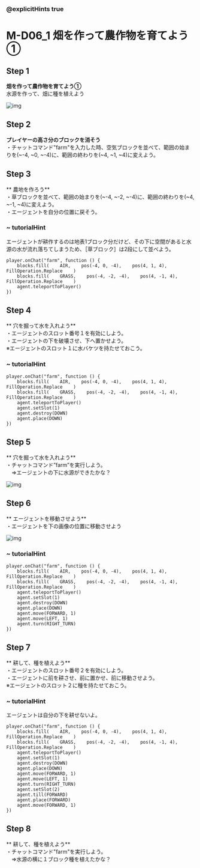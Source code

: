 ### @explicitHints true

# M-D06_1 畑を作って農作物を育てよう①

## Step 1 	
**畑を作って農作物を育てよう①**  
水源を作って、畑に種を植えよう

![img](https://teck89.xsrv.jp/MEE_tutorial/img/M-D06_1_1.png) 

## Step 2 	
**プレイヤーの高さ分のブロックを消そう**  
・チャットコマンド"farm"を入力した時、空気ブロックを並べて、範囲の始まりを(~-4,  ~0, ~-4)に、範囲の終わりを(~4,  ~1, ~4)に変えよう。

## Step 3 	
**	農地を作ろう**  
・草ブロックを並べて、範囲の始まりを(~-4,  ~-2, ~-4)に、範囲の終わりを(~4,  ~-1, ~4)に変えよう。  
・エージェントを自分の位置に戻そう。

### ~ tutorialHint
エージェントが耕作するのは地表1ブロック分だけど、その下に空間があると水源の水が流れ落ちてしまうため、［草ブロック］は2段にして並べよう。

```blocks
player.onChat("farm", function () {
    blocks.fill(    AIR,    pos(-4, 0, -4),    pos(4, 1, 4),    FillOperation.Replace    )
    blocks.fill(    GRASS,    pos(-4, -2, -4),    pos(4, -1, 4),    FillOperation.Replace    )
    agent.teleportToPlayer()
})
```

## Step 4 	
**	穴を掘って水を入れよう**  
・エージェントのスロット番号１を有効にしよう。  
・エージェントの下を破壊させ、下へ置かせよう。  
※エージェントのスロット１に水バケツを持たせておこう。

### ~ tutorialHint
```blocks
player.onChat("farm", function () {
    blocks.fill(    AIR,    pos(-4, 0, -4),    pos(4, 1, 4),    FillOperation.Replace    )
    blocks.fill(    GRASS,    pos(-4, -2, -4),    pos(4, -1, 4),    FillOperation.Replace    )
    agent.teleportToPlayer()
    agent.setSlot(1)
    agent.destroy(DOWN)
    agent.place(DOWN)
})
```

## Step 5 	
**	穴を掘って水を入れよう**  
・チャットコマンド”farm”を実行しよう。  
　⇒エージェントの下に水源ができたかな？

![img](https://teck89.xsrv.jp/MEE_tutorial/img/M-D06_1_2.png) 

## Step 6 	
**	エージェントを移動させよう**  
・エージェントを下の画像の位置に移動させよう

![img](https://teck89.xsrv.jp/MEE_tutorial/img/M-D06_1_3.png) 

### ~ tutorialHint
```blocks
player.onChat("farm", function () {
    blocks.fill(    AIR,    pos(-4, 0, -4),    pos(4, 1, 4),    FillOperation.Replace    )
    blocks.fill(    GRASS,    pos(-4, -2, -4),    pos(4, -1, 4),    FillOperation.Replace    )
    agent.teleportToPlayer()
    agent.setSlot(1)
    agent.destroy(DOWN)
    agent.place(DOWN)
    agent.move(FORWARD, 1)
    agent.move(LEFT, 1)
    agent.turn(RIGHT_TURN)
})
```

## Step 7 	
**	耕して、種を植えよう**  
・エージェントのスロット番号２を有効にしよう。  
・エージェントに前を耕させ、前に置かせ、前に移動させよう。  
※エージェントのスロット２に種を持たせておこう。

### ~ tutorialHint
エージェントは自分の下を耕せないよ。

```blocks
player.onChat("farm", function () {
    blocks.fill(    AIR,    pos(-4, 0, -4),    pos(4, 1, 4),    FillOperation.Replace    )
    blocks.fill(    GRASS,    pos(-4, -2, -4),    pos(4, -1, 4),    FillOperation.Replace    )
    agent.teleportToPlayer()
    agent.setSlot(1)
    agent.destroy(DOWN)
    agent.place(DOWN)
    agent.move(FORWARD, 1)
    agent.move(LEFT, 1)
    agent.turn(RIGHT_TURN)
    agent.setSlot(2)
    agent.till(FORWARD)
    agent.place(FORWARD)
    agent.move(FORWARD, 1)
})

```

## Step 8 	
**	耕して、種を植えよう**  
・チャットコマンド"farm"を実行しよう。  
　⇒水源の横に１ブロック種を植えたかな？
